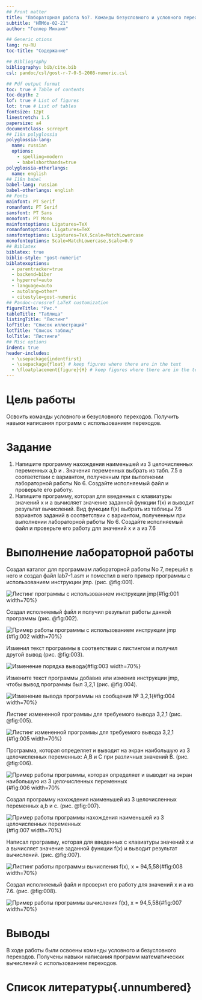 ```yaml
---
## Front matter
title: "Лабораторная работа No7. Команды безусловного и условного переходов в Nasm. Программирование ветвлений."
subtitle: "НПМбв-02-21"
author: "Геллер Михаил"

## Generic otions
lang: ru-RU
toc-title: "Содержание"

## Bibliography
bibliography: bib/cite.bib
csl: pandoc/csl/gost-r-7-0-5-2008-numeric.csl

## Pdf output format
toc: true # Table of contents
toc-depth: 2
lof: true # List of figures
lot: true # List of tables
fontsize: 12pt
linestretch: 1.5
papersize: a4
documentclass: scrreprt
## I18n polyglossia
polyglossia-lang:
  name: russian
  options:
	- spelling=modern
	- babelshorthands=true
polyglossia-otherlangs:
  name: english
## I18n babel
babel-lang: russian
babel-otherlangs: english
## Fonts
mainfont: PT Serif
romanfont: PT Serif
sansfont: PT Sans
monofont: PT Mono
mainfontoptions: Ligatures=TeX
romanfontoptions: Ligatures=TeX
sansfontoptions: Ligatures=TeX,Scale=MatchLowercase
monofontoptions: Scale=MatchLowercase,Scale=0.9
## Biblatex
biblatex: true
biblio-style: "gost-numeric"
biblatexoptions:
  - parentracker=true
  - backend=biber
  - hyperref=auto
  - language=auto
  - autolang=other*
  - citestyle=gost-numeric
## Pandoc-crossref LaTeX customization
figureTitle: "Рис."
tableTitle: "Таблица"
listingTitle: "Листинг"
lofTitle: "Список иллюстраций"
lotTitle: "Список таблиц"
lolTitle: "Листинги"
## Misc options
indent: true
header-includes:
  - \usepackage{indentfirst}
  - \usepackage{float} # keep figures where there are in the text
  - \floatplacement{figure}{H} # keep figures where there are in the text
---
```


# Цель работы

Освоить команды условного и безусловного переходов. Получить навыки написания
программ с использованием переходов. 

# Задание

1. Напишите программу нахождения наименьшей из 3 целочисленных переменных a,b и .
Значения переменных выбрать из табл. 7.5 в соответствии с вариантом, полученным
при выполнении лабораторной работы No 6. Создайте исполняемый файл и проверьте
его работу.
2. Напишите программу, которая для введенных с клавиатуры значений x и a вычисляет
значение заданной функции f(x) и выводит результат вычислений. Вид функции f(x)
выбрать из таблицы 7.6 вариантов заданий в соответствии с вариантом, полученным
при выполнении лабораторной работы No 6. Создайте исполняемый файл и проверьте
его работу для значений x и a из 7.6


# Выполнение лабораторной работы

Создал каталог для программам лабораторной работы No 7, перешёл в него и создал файл lab7-1.asm и поместил в него пример программы с использованием инструкции jmp.  (рис. @fig:001).

![Листинг программы с использованием инструкции jmp](images/1.png){#fig:001 width=70%}


Создал исполняемый файл и получил результат работы данной программы (рис. @fig:002).

![Пример работы программы с использованием инструкции jmp](images/2.png){#fig:002 width=70%}


 Изменил текст программы в соответствии с листингом и получил другой вывод (рис. @fig:003).

![Изменение порядка вывода](images/8.png){#fig:003 width=70%}


Измените текст программы добавив или изменив инструкции jmp, чтобы вывод программы был 3,2,1 (рис. @fig:004).

![Изменение вывода программы  на сообщения № 3,2,1](images/8.png){#fig:004 width=70%}


Листинг измененной программы для требуемого вывода 3,2,1 (рис. @fig:005).

![Листинг измененной программы для требуемого вывода 3,2,1](images/1.png){#fig:005 width=70%}


Программа, которая определяет и выводит на экран наибольшую из 3 целочисленных переменных: A,B и C при различных  значений B. (рис. @fig:006).

![Пример работы программы, которая определяет и выводит на экран наибольшую из 3 целочисленных переменных](images/3.png){#fig:006 width=70%



Создал программу нахождения наименьшей из 3 целочисленных переменных a,b и с. (рис. @fig:007).

![Пример работы программы нахождения наименьшей из 3 целочисленных переменных](images/9.png){#fig:007 width=70%}



Написал программу, которая для введенных с клавиатуры значений x и a вычисляет
значение заданной функции f(x) и выводит результат вычислений. (рис. @fig:007).

![Листинг  работы программы вычисления  f(x), x = 94,5,58 ](images/7.png){#fig:008 width=70%}


Создал исполняемый файл и проверил его работу для значений x и a из 7.6. (рис. @fig:008).

![Пример работы программы вычисления  f(x), x = 94,5,58 ](images/4.png){#fig:007 width=70%}



# Выводы

В ходе работы были освоены команды условного и безусловного переходов. Получены навыки написания программ математических вычислений с использованием переходов.
# Список литературы{.unnumbered}


